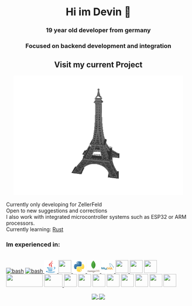 <h1 align="center">Hi im Devin 👋</h1>
<h3 align="center">19 year old developer from germany</h3>
<h3 align="center">Focused on backend development and integration</h3>


<h2 align="center">Visit my current Project</h2>
<p align="center">
      <a href="https://github.com/StaticFX/STL-To-GIF" target="_blank">
            <img
                  src="https://github.com/StaticFX/3DModels-To-GIF/raw/master/examples/example-eiffel-tower.gif?raw=true"
                  width="463"
                  height="326"
            />      
      </a>

</p>


Currently only developing for ZellerFeld
<br />
Open to new suggestions and corrections
<br />
I also work with integrated microcontroller systems such as ESP32 or ARM processors.
<br />
Currently learning: [Rust](https://www.rust-lang.org/)
<br />
<h3>Im experienced in:</h3>
<br />
<a href="https://www.jetbrains.com/idea/" target="_blank"><img src="https://resources.jetbrains.com/storage/products/company/brand/logos/IntelliJ_IDEA_icon.svg" alt="bash" width="35" height="35" /></a>
<a href="https://developer.android.com/studio/" target="_blank"> <img src="https://img.icons8.com/color/48/000000/android-studio--v3.png" alt="bash" width="35" height="35"/> </a>

<a href="https://www.java.com" target="_blank">
      <img
        src="https://raw.githubusercontent.com/devicons/devicon/master/icons/java/java-original.svg"
        width="35"
        height="35"
      />
    </a>
    <a href="https://kotlinlang.org" target="_blank">
      <img
        src="https://www.vectorlogo.zone/logos/kotlinlang/kotlinlang-icon.svg"
        width="35"
        height="35"
      />
    </a>
    <a href="https://www.python.org" target="_blank">
      <img
        src="https://raw.githubusercontent.com/devicons/devicon/master/icons/python/python-original.svg"
        width="35"
        height="35"
      />
    </a>
    <a href="https://www.mongodb.com/" target="_blank">
      <img
        src="https://raw.githubusercontent.com/devicons/devicon/master/icons/mongodb/mongodb-original-wordmark.svg"
        width="35"
        height="35"
      />
    </a>
    <a href="https://www.mysql.com/" target="_blank">
      <img
src="https://raw.githubusercontent.com/devicons/devicon/master/icons/mysql/mysql-original-wordmark.svg"
        width="35"
        height="35"
      />
    </a>
    <a href="https://git-scm.com/" target="_blank">
      <img
        src="https://www.vectorlogo.zone/logos/git-scm/git-scm-icon.svg"
        width="35"
        height="35"
      />
    </a>
    </a>
    <a href="https://code.visualstudio.com/" target="_blank">
      <img
        src="https://upload.wikimedia.org/wikipedia/commons/9/9a/Visual_Studio_Code_1.35_icon.svg"
        width="35"
        height="35"
    /></a>
    <a href="https://platformio.org/" target="_blank">
      <img src="https://cdn.platformio.org/images/platformio-logo.17fdc3bc.png" width="35" height="35"
    /></a>
    <a href="https://maven.apache.org/" target="_blank">
      <img src="https://maven.apache.org/images/maven-logo-black-on-white.png" width="100" height="35"
    /></a>
    <a href="https://gradle.org/" target="_blank">
      <img src="https://imgs.search.brave.com/xJWzb2kAcqjj4Gsdq1YLIpbsWntH35Ei1LVZMOBQOsg/rs:fit:924:638:1/g:ce/aHR0cHM6Ly9kd2ds/b2dvLmNvbS93cC1j/b250ZW50L3VwbG9h/ZHMvMjAxNy8xMi9H/cmFkbGVfbG9nb18w/MS5wbmc" width="50" height="35"
    />
  <a href="https://de.wikipedia.org/wiki/JavaScript" target="_blank">
      <img src="https://upload.wikimedia.org/wikipedia/commons/6/6a/JavaScript-logo.png" width="35" height="35"
    /></a>
  <a href="https://www.docker.com/" target="_blank">
      <img src="https://brandslogos.com/wp-content/uploads/images/large/docker-logo.png" width="35" height="35"
    /></a>
  <a href="https://www.jetbrains.com/de-de/phpstorm/" target="_blank">
      <img src="https://upload.wikimedia.org/wikipedia/commons/thumb/c/c9/PhpStorm_Icon.svg/1024px-PhpStorm_Icon.svg.png" width="35" height="35"
    /></a>
  <a href="https://www.php.net/" target="_blank">
      <img src="https://cdn.freebiesupply.com/logos/large/2x/php-logo-png-transparent.png" width="35" height="35"
    /></a>
  <a href="https://laravel.com/" target="_blank">
      <img src="https://upload.wikimedia.org/wikipedia/commons/thumb/9/9a/Laravel.svg/1969px-Laravel.svg.png" width="35" height="35"
    /></a>
  <a href="https://www.nginx.com/" target="_blank">
      <img src="https://www.svgrepo.com/show/373924/nginx.svg" width="35" height="35"
    /></a>
  <a href="https://vuejs.org/" target="_blank">
      <img src="https://upload.wikimedia.org/wikipedia/commons/thumb/9/95/Vue.js_Logo_2.svg/555px-Vue.js_Logo_2.svg.png" width="35" height="35"
    /></a>
  <a href="https://vitejs.dev/" target="_blank">
      <img src="https://upload.wikimedia.org/wikipedia/commons/thumb/f/f1/Vitejs-logo.svg/1200px-Vitejs-logo.svg.png" width="35" height="35"
    /></a>
<br />
      
<p align="center">
      <a href="https://github.com/anuraghazra/github-readme-stats">
            <img align="center" height="150" src="https://github-readme-stats.vercel.app/api?username=staticfx&&show_icons=true&theme=radical&hide_border=true&langs_count=5"/>
      </a>
      <a href="https://github.com/anuraghazra/github-readme-stats">
            <img  align="center" height="150" src="https://github-readme-stats.vercel.app/api/top-langs/?username=staticfx&show_icons=true&theme=radical&hide_border=true&langs_count=5&layout=compact"
      </a>
</p>



